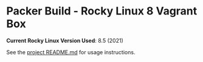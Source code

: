 # Packer Build - Rocky Linux 8 Vagrant Box

**Current Rocky Linux Version Used**: 8.5 (2021)

See the [project README.md](../README.md) for usage instructions.
